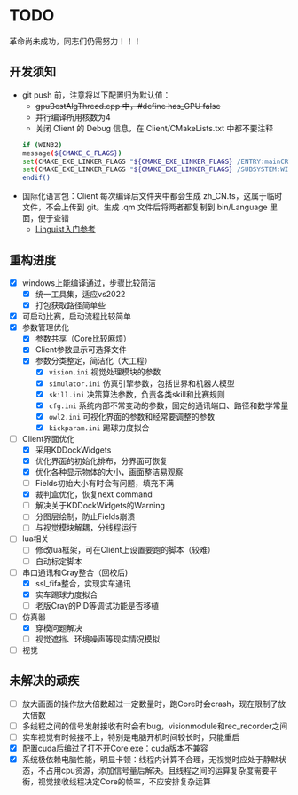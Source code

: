 # TODO

革命尚未成功，同志们仍需努力！！！

## 开发须知

- git push 前，注意将以下配置归为默认值：
	- ~~gpuBestAlgThread.cpp 中，#define has_GPU false~~
	- 并行编译所用核数为4
	- 关闭 Client 的 Debug 信息，在 Client/CMakeLists.txt 中都不要注释
	```bash
	if (WIN32)
    message(${CMAKE_C_FLAGS})
    set(CMAKE_EXE_LINKER_FLAGS "${CMAKE_EXE_LINKER_FLAGS} /ENTRY:mainCRTStartup")
    set(CMAKE_EXE_LINKER_FLAGS "${CMAKE_EXE_LINKER_FLAGS} /SUBSYSTEM:WINDOWS")
	endif()
	```
- 国际化语言包：Client 每次编译后文件夹中都会生成 zh_CN.ts，这属于临时文件，不会上传到 git。生成 .qm 文件后将两者都复制到 bin/Language 里面，便于查错
  - [Linguist入门参考](https://gitlab.com/src-ssl/src/-/wikis/Software/Qt%E5%A4%9A%E8%AF%AD%E8%A8%80%E5%88%87%E6%8D%A2%E7%9A%84%E5%AE%9E%E7%8E%B0)

## 重构进度

- [x] windows上能编译通过，步骤比较简洁
	- [x] 统一工具集，适应vs2022
	- [x] 打包获取路径简单些
- [x] 可启动比赛，启动流程比较简单
- [x] 参数管理优化
	- [x] 参数共享（Core比较麻烦）
	- [x] Client参数显示可选择文件
	- [x] 参数分类整定，简洁化（大工程）
		- [x] `vision.ini` 视觉处理模块的参数
		- [x] `simulator.ini` 仿真引擎参数，包括世界和机器人模型
		- [x] `skill.ini` 决策算法参数，负责各类skill和比赛规则
		- [x] `cfg.ini` 系统内部不常变动的参数，固定的通讯端口、路径和数学常量
		- [x] `owl2.ini` 可视化界面的参数和经常要调整的参数
		- [x] `kickparam.ini` 踢球力度拟合
- [ ] Client界面优化
	- [x] 采用KDDockWidgets
	- [x] 优化界面的初始化排布，分界面可恢复
	- [x] 优化各种显示物体的大小，画面整洁易观察
	- [ ] Fields初始大小有时会有问题，填充不满
	- [x] 裁判盒优化，恢复next command
	- [ ] 解决关于KDDockWidgets的Warning
	- [ ] 分图层绘制，防止Fields崩溃
	- [ ] 与视觉模块解耦，分线程运行
- [ ] lua相关
	- [ ] 修改lua框架，可在Client上设置要跑的脚本（较难）
	- [ ] 自动标定脚本
- [ ] 串口通讯和Cray整合（回校后)
	- [x] ssl_fifa整合，实现实车通讯
	- [x] 实车踢球力度拟合
	- [ ] 老版Cray的PID等调试功能是否移植
- [ ] 仿真器
	- [x] 穿模问题解决
	- [ ] 视觉遮挡、环境噪声等现实情况模拟
- [ ] 视觉

## 未解决的顽疾

- [ ] 放大画面的操作放大倍数超过一定数量时，跑Core时会crash，现在限制了放大倍数
- [ ] 多线程之间的信号发射接收有时会有bug，visionmodule和rec_recorder之间
- [ ] 实车视觉有时候接不上，特别是电脑开机时间较长时，只能重启
- [x] 配置cuda后编过了打不开Core.exe：cuda版本不兼容
- [x] 系统极依赖电脑性能，明显卡顿：线程内计算不合理，无视觉时应处于静默状态，不占用cpu资源，添加信号量后解决。且线程之间的运算复杂度需要平衡，视觉接收线程决定Core的帧率，不应安排复杂运算
